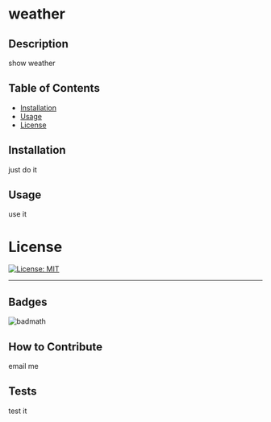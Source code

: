 
  # weather

  ## Description
  
  show weather
  
  ## Table of Contents
     
  - [Installation](#installation)
  - [Usage](#usage)
  - [License](#license)
  
  ## Installation
  
  just do it
  
  ## Usage
  
  use it

  
  # License 

  [![License: MIT](https://img.shields.io/badge/License-MIT-yellow.svg)](https://opensource.org/licenses/MIT)

  
  ---
  
  ## Badges
  
  ![badmath](https://img.shields.io/github/languages/top/lernantino/badmath)
    
  ## How to Contribute
  
  email me 
  
  ## Tests
  
  test it
